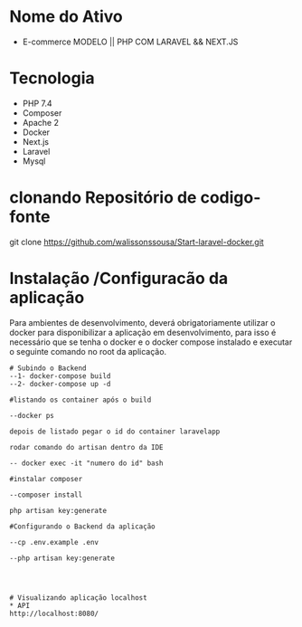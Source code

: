 # Nome do Ativo
* E-commerce MODELO  || PHP COM LARAVEL && NEXT.JS

# Tecnologia
* PHP 7.4
* Composer
* Apache 2
* Docker
* Next.js
* Laravel
* Mysql



# clonando Repositório de codigo-fonte
git clone https://github.com/walissonssousa/Start-laravel-docker.git

# Instalação /Configuracão da aplicação

Para ambientes de desenvolvimento,  deverá obrigatoriamente utilizar o docker para disponibilizar a aplicação em desenvolvimento, para isso é necessário que se tenha o docker e o docker compose instalado e executar o seguinte comando no root da aplicação.

```
# Subindo o Backend
--1- docker-compose build
--2- docker-compose up -d

#listando os container após o build

--docker ps

depois de listado pegar o id do container laravelapp

rodar comando do artisan dentro da IDE 

-- docker exec -it "numero do id" bash

#instalar composer

--composer install

php artisan key:generate

#Configurando o Backend da aplicação

--cp .env.example .env

--php artisan key:generate




# Visualizando aplicação localhost
* API 
http://localhost:8080/




